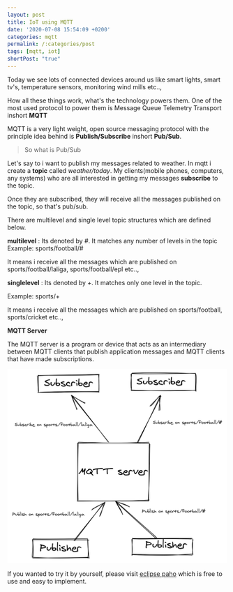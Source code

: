 ```yaml
---
layout: post
title: IoT using MQTT
date: '2020-07-08 15:54:09 +0200'
categories: mqtt
permalink: /:categories/post
tags: [mqtt, iot]
shortPost: "true"
---
```


Today we see lots of connected devices around us like smart lights, smart tv's, temperature sensors, monitoring wind mills etc..,

How all these things work, what's the technology powers them. One of the most used protocol to power them is Message Queue Telemetry Transport inshort **MQTT**

MQTT is a very light weight, open source messaging protocol with the principle idea behind is **Publish/Subscribe** inshort **Pub/Sub**.

> So what is Pub/Sub

Let's say to i want to publish my messages related to weather. In mqtt i create a **topic** called *weather/today*. My clients(mobile phones, computers, any systems) who are all interested in getting my messages **subscribe** to the topic.

Once they are subscribed, they will receive all the messages published on the topic, so that's pub/sub.


There are multilevel and single level topic structures which are defined below.

**multilevel** : Its denoted by *#*.  It matches any number of levels in the topic
Example: sports/football/#

It means i receive all the messages which are published on sports/football/laliga, sports/football/epl etc..,

**singlelevel** : Its denoted by *+*. It matches only one level in the topic.

Example: sports/+

It means i receive all the messages which are published on sports/football, sports/cricket etc..,

**MQTT Server**

The MQTT server is a program or device that acts as an intermediary between MQTT clients that publish application messages and MQTT clients that have made subscriptions.


![MQTT](/files/images/MQTT.png)


If you wanted to try it by yourself, please visit [eclipse paho][jekyll-docs] which is free to use and easy to implement.


[jekyll-docs]: http://www.eclipse.org/paho